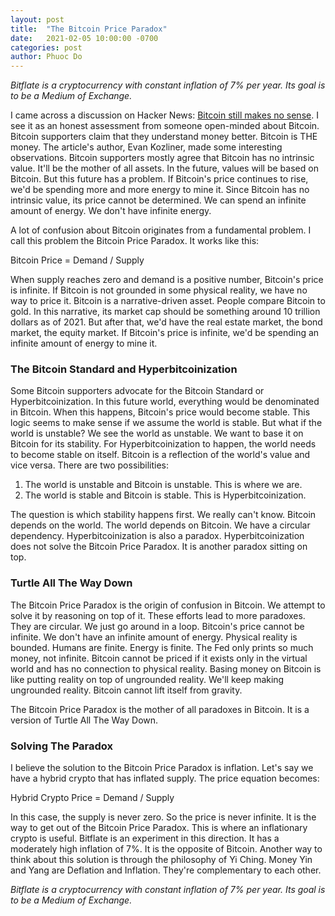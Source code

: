 ```yaml
---
layout: post
title:  "The Bitcoin Price Paradox"
date:   2021-02-05 10:00:00 -0700
categories: post
author: Phuoc Do
---
```


*Bitflate is a cryptocurrency with constant inflation of 7% per year. Its goal is to be a Medium of Exchange.*

I came across a discussion on Hacker News: [Bitcoin still makes no sense](https://news.ycombinator.com/item?id=25319849). I see it as an honest assessment from someone open-minded about Bitcoin. Bitcoin supporters claim that they understand money better. Bitcoin is THE money. The article's author, Evan Kozliner, made some interesting observations. Bitcoin supporters mostly agree that Bitcoin has no intrinsic value. It'll be the mother of all assets. In the future, values will be based on Bitcoin. But this future has a problem. If Bitcoin's price continues to rise, we'd be spending more and more energy to mine it. Since Bitcoin has no intrinsic value, its price cannot be determined. We can spend an infinite amount of energy. We don't have infinite energy.

A lot of confusion about Bitcoin originates from a fundamental problem. I call this problem the Bitcoin Price Paradox. It works like this:

Bitcoin Price = Demand / Supply

When supply reaches zero and demand is a positive number, Bitcoin's price is infinite. If Bitcoin is not grounded in some physical reality, we have no way to price it. Bitcoin is a narrative-driven asset. People compare Bitcoin to gold. In this narrative, its market cap should be something around 10 trillion dollars as of 2021. But after that, we'd have the real estate market, the bond market, the equity market. If Bitcoin's price is infinite, we'd be spending an infinite amount of energy to mine it.

### The Bitcoin Standard and Hyperbitcoinization

Some Bitcoin supporters advocate for the Bitcoin Standard or Hyperbitcoinization. In this future world, everything would be denominated in Bitcoin. When this happens, Bitcoin's price would become stable. This logic seems to make sense if we assume the world is stable. But what if the world is unstable? We see the world as unstable. We want to base it on Bitcoin for its stability. For Hyperbitcoinization to happen, the world needs to become stable on itself. Bitcoin is a reflection of the world's value and vice versa. There are two possibilities:

1. The world is unstable and Bitcoin is unstable. This is where we are.
2. The world is stable and Bitcoin is stable. This is Hyperbitcoinization.

The question is which stability happens first. We really can't know. Bitcoin depends on the world. The world depends on Bitcoin. We have a circular dependency. Hyperbitcoinization is also a paradox. Hyperbitcoinization does not solve the Bitcoin Price Paradox. It is another paradox sitting on top.

### Turtle All The Way Down

The Bitcoin Price Paradox is the origin of confusion in Bitcoin. We attempt to solve it by reasoning on top of it. These efforts lead to more paradoxes. They are circular. We just go around in a loop. Bitcoin's price cannot be infinite. We don't have an infinite amount of energy. Physical reality is bounded. Humans are finite. Energy is finite. The Fed only prints so much money, not infinite. Bitcoin cannot be priced if it exists only in the virtual world and has no connection to physical reality. Basing money on Bitcoin is like putting reality on top of ungrounded reality. We'll keep making ungrounded reality. Bitcoin cannot lift itself from gravity.

The Bitcoin Price Paradox is the mother of all paradoxes in Bitcoin. It is a version of Turtle All The Way Down.

### Solving The Paradox

I believe the solution to the Bitcoin Price Paradox is inflation. Let's say we have a hybrid crypto that has inflated supply. The price equation becomes:

Hybrid Crypto Price = Demand / Supply

In this case, the supply is never zero. So the price is never infinite. It is the way to get out of the Bitcoin Price Paradox. This is where an inflationary crypto is useful. Bitflate is an experiment in this direction. It has a moderately high inflation of 7%. It is the opposite of Bitcoin. Another way to think about this solution is through the philosophy of Yi Ching. Money Yin and Yang are Deflation and Inflation. They're complementary to each other.

*Bitflate is a cryptocurrency with constant inflation of 7% per year. Its goal is to be a Medium of Exchange.*